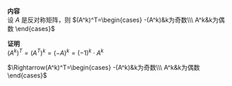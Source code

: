 **内容**  
设 $A$ 是反对称矩阵，则 $(A^k)^T=\begin{cases}  
-(A^k)&k为奇数\\\  
A^k&k为偶数  
\end{cases}$  
  
**证明**  
 $(A^k)^T=(A^T)^k=(-A)^k=(-1)^k\cdot A^k$  
  
 $\Rightarrow(A^k)^T=\begin{cases}  
-(A^k)&k为奇数\\\  
A^k&k为偶数  
\end{cases}$  

